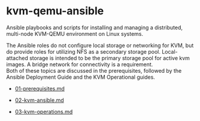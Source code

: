 kvm-qemu-ansible
=================

Ansible playbooks and scripts for installing and managing a distributed, 
multi-node KVM-QEMU environment on Linux systems. 

The Ansible roles do not configure local storage or networking for KVM, 
but do provide roles for utilizing NFS as a secondary storage pool. 
Local-attached storage is intended to be the primary storage pool for 
active kvm images. A bridge network for connectivity is a requirement.  
Both of these topics are discussed in the prerequisites, followed by 
the Ansible Deployment Guide and the KVM Operational guides.

 - [01-prerequisites.md](docs/01-prerequisites.md)

 - [02-kvm-ansible.md](docs/02-kvm-ansible.md)

 - [03-kvm-operations.md](docs/03-kvm-operations.md)
